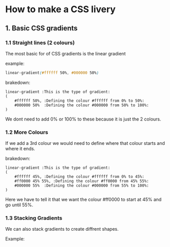 # How to make a CSS livery

## 1. Basic CSS gradients

### 1.1 Straight lines (2 colours)

The most basic for of CSS gradients is the linear gradient

example:<br>
```CSS
linear-gradient(#ffffff 50%, #000000 50%)
```

brakedown:<br>
```
linear-gradient :This is the type of gradient:
(
    #ffffff 50%, :Defining the colour #ffffff from 0% to 50%:
    #000000 50%  :Defining the colour #000000 from 50% to 100%:
)
```

We dont need to add 0% or 100% to these because it is just the 2 colours.

### 1.2 More Colours
If we add a 3rd colour we would need to define where that colour starts and where it ends.

brakedown:<br>
```
linear-gradient :This is the type of gradient:
(
    #ffffff 45%, :Defining the colour #ffffff from 0% to 45%:
    #ff0000 45% 55%, :Defining the colour #ff0000 from 45% 55%:
    #000000 55%  :Defining the colour #000000 from 55% to 100%:
)
```

Here we have to tell it that we want the colour #ff0000 to start at 45% and go until 55%.

### 1.3 Stacking Gradients
We can also stack gradients to create diffrent shapes.

Example: